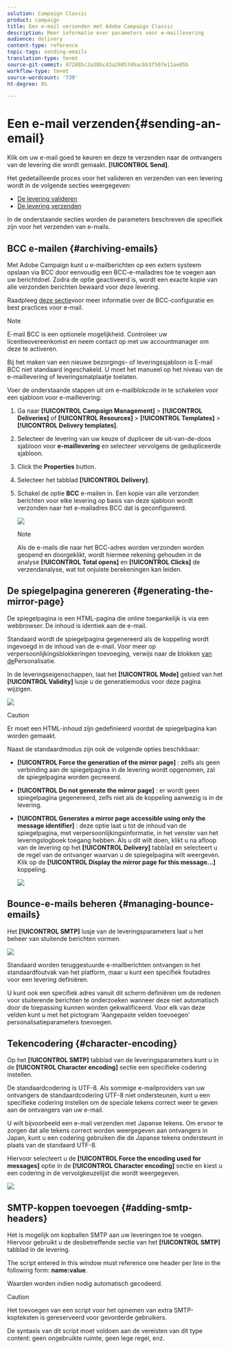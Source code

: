 ```yaml
---
solution: Campaign Classic
product: campaign
title: Een e-mail verzenden met Adobe Campaign Classic
description: Meer informatie over parameters voor e-maillevering
audience: delivery
content-type: reference
topic-tags: sending-emails
translation-type: tm+mt
source-git-commit: 972885c3a38bcd3a260574bacbb3f507e11ae05b
workflow-type: tm+mt
source-wordcount: '739'
ht-degree: 8%

---
```



# Een e-mail verzenden{#sending-an-email}

Klik om uw e-mail goed te keuren en deze te verzenden naar de ontvangers van de levering die wordt gemaakt. **[!UICONTROL Send]**.

Het gedetailleerde proces voor het valideren en verzenden van een levering wordt in de volgende secties weergegeven:

* [De levering valideren](../../delivery/using/steps-validating-the-delivery.md)
* [De levering verzenden](../../delivery/using/steps-sending-the-delivery.md)

In de onderstaande secties worden de parameters beschreven die specifiek zijn voor het verzenden van e-mails.

## BCC e-mailen {#archiving-emails}

Met Adobe Campaign kunt u e-mailberichten op een extern systeem opslaan via BCC door eenvoudig een BCC-e-mailadres toe te voegen aan uw berichtdoel. Zodra de optie geactiveerd is, wordt een exacte kopie van alle verzonden berichten bewaard voor deze levering.

Raadpleeg [deze sectie](../../installation/using/email-archiving.md)voor meer informatie over de BCC-configuratie en best practices voor e-mail.

>[!NOTE]
>
>E-mail BCC is een optionele mogelijkheid. Controleer uw licentieovereenkomst en neem contact op met uw accountmanager om deze te activeren.

Bij het maken van een nieuwe bezorgings- of leveringssjabloon is E-mail BCC niet standaard ingeschakeld. U moet het manueel op het niveau van de e-maillevering of leveringsmalplaatje toelaten.

Voer de onderstaande stappen uit om e-mailblokcode in te schakelen voor een sjabloon voor e-maillevering:

1. Ga naar **[!UICONTROL Campaign Management]** > **[!UICONTROL Deliveries]** of **[!UICONTROL Resources]** > **[!UICONTROL Templates]** > **[!UICONTROL Delivery templates]**.
1. Selecteer de levering van uw keuze of dupliceer de uit-van-de-doos sjabloon voor **e-maillevering** en selecteer vervolgens de gedupliceerde sjabloon.
1. Click the **Properties** button.
1. Selecteer het tabblad **[!UICONTROL Delivery]**. 
1. Schakel de optie **BCC** e-mailen in. Een kopie van alle verzonden berichten voor elke levering op basis van deze sjabloon wordt verzonden naar het e-mailadres BCC dat is geconfigureerd.

   ![](assets/s_ncs_user_wizard_archiving.png)

   >[!NOTE]
   >
   >Als de e-mails die naar het BCC-adres worden verzonden worden geopend en doorgeklikt, wordt hiermee rekening gehouden in de analyse **[!UICONTROL Total opens]** en **[!UICONTROL Clicks]** de verzendanalyse, wat tot onjuiste berekeningen kan leiden.

## De spiegelpagina genereren {#generating-the-mirror-page}

De spiegelpagina is een HTML-pagina die online toegankelijk is via een webbrowser. De inhoud is identiek aan de e-mail.

Standaard wordt de spiegelpagina gegenereerd als de koppeling wordt ingevoegd in de inhoud van de e-mail. Voor meer op verpersoonlijkingsblokkeringen toevoeging, verwijs naar de blokken [van de](../../delivery/using/personalization-blocks.md)Personalisatie.

In de leveringseigenschappen, laat het **[!UICONTROL Mode]** gebied van het **[!UICONTROL Validity]** lusje u de generatiemodus voor deze pagina wijzigen.

![](assets/s_ncs_user_wizard_miror_page_mode.png)

>[!CAUTION]
>
>Er moet een HTML-inhoud zijn gedefinieerd voordat de spiegelpagina kan worden gemaakt.

Naast de standaardmodus zijn ook de volgende opties beschikbaar:

* **[!UICONTROL Force the generation of the mirror page]** : zelfs als geen verbinding aan de spiegelpagina in de levering wordt opgenomen, zal de spiegelpagina worden gecreeerd.
* **[!UICONTROL Do not generate the mirror page]** : er wordt geen spiegelpagina gegenereerd, zelfs niet als de koppeling aanwezig is in de levering.
* **[!UICONTROL Generates a mirror page accessible using only the message identifier]** : deze optie laat u tot de inhoud van de spiegelpagina, met verpersoonlijkingsinformatie, in het venster van het leveringslogboek toegang hebben. Als u dit wilt doen, klikt u na afloop van de levering op het **[!UICONTROL Delivery]** tabblad en selecteert u de regel van de ontvanger waarvan u de spiegelpagina wilt weergeven. Klik op de **[!UICONTROL Display the mirror page for this message...]** koppeling.

   ![](assets/s_ncs_user_wizard_miror_page_link.png)

## Bounce-e-mails beheren {#managing-bounce-emails}

Het **[!UICONTROL SMTP]** lusje van de leveringsparameters laat u het beheer van stuitende berichten vormen.

![](assets/s_ncs_user_email_del_properties_smtp_tab.png)

Standaard worden teruggestuurde e-mailberichten ontvangen in het standaardfoutvak van het platform, maar u kunt een specifiek foutadres voor een levering definiëren.

U kunt ook een specifiek adres vanuit dit scherm definiëren om de redenen voor stuiterende berichten te onderzoeken wanneer deze niet automatisch door de toepassing kunnen worden gekwalificeerd. Voor elk van deze velden kunt u met het pictogram &#39;Aangepaste velden toevoegen&#39; personalisatieparameters toevoegen.

## Tekencodering {#character-encoding}

Op het **[!UICONTROL SMTP]** tabblad van de leveringsparameters kunt u in de **[!UICONTROL Character encoding]** sectie een specifieke codering instellen.

De standaardcodering is UTF-8. Als sommige e-mailproviders van uw ontvangers de standaardcodering UTF-8 niet ondersteunen, kunt u een specifieke codering instellen om de speciale tekens correct weer te geven aan de ontvangers van uw e-mail.

U wilt bijvoorbeeld een e-mail verzenden met Japanse tekens. Om ervoor te zorgen dat alle tekens correct worden weergegeven aan ontvangers in Japan, kunt u een codering gebruiken die de Japanse tekens ondersteunt in plaats van de standaard UTF-8.

Hiervoor selecteert u de **[!UICONTROL Force the encoding used for messages]** optie in de **[!UICONTROL Character encoding]** sectie en kiest u een codering in de vervolgkeuzelijst die wordt weergegeven.

![](assets/s_ncs_user_email_del_properties_smtp_tab_encoding.png)

## SMTP-koppen toevoegen {#adding-smtp-headers}

Het is mogelijk om kopballen SMTP aan uw leveringen toe te voegen. Hiervoor gebruikt u de desbetreffende sectie van het **[!UICONTROL SMTP]** tabblad in de levering.

The script entered in this window must reference one header per line in the following form: **name:value**.

Waarden worden indien nodig automatisch gecodeerd.

>[!CAUTION]
>
>Het toevoegen van een script voor het opnemen van extra SMTP-kopteksten is gereserveerd voor gevorderde gebruikers.
>
>De syntaxis van dit script moet voldoen aan de vereisten van dit type content: geen ongebruikte ruimte, geen lege regel, enz.
